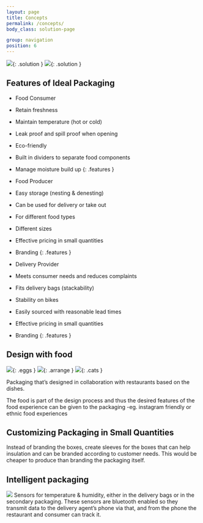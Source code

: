 ```yaml
---
layout: page
title: Concepts
permalink: /concepts/
body_class: solution-page

group: navigation
position: 6
---
```


![](/idbm-packaging/assets/pictures/solution1.jpg){: .solution }
![](/idbm-packaging/assets/pictures/solution2.jpg){: .solution }

## Features of Ideal Packaging

* Food Consumer
* Retain freshness
* Maintain temperature (hot or cold)
* Leak proof and spill proof when opening
* Eco-friendly
* Built in dividers to separate food components
* Manage moisture build up
{: .features }

* Food Producer
* Easy storage (nesting & denesting)
* Can be used for delivery or take out
* For different food types
* Different sizes
* Effective pricing in small quantities
* Branding
{: .features }

* Delivery Provider
* Meets consumer needs and reduces complaints
* Fits delivery bags (stackability)
* Stability on bikes
* Easily sourced with reasonable lead times
* Effective pricing in small quantities
* Branding
{: .features }


## Design with food

![](/idbm-packaging/assets/pictures/eggs.jpg){: .eggs }
![](/idbm-packaging/assets/pictures/arrange.jpg){: .arrange }
![](/idbm-packaging/assets/pictures/cats.jpg){: .cats }

Packaging that’s designed in collaboration with restaurants based on the dishes.

The food is part of the design process and thus the desired features of the food experience can be given to the packaging -eg.  instagram friendly or ethnic food experiences


## Customizing Packaging in Small Quantities

Instead of branding the boxes, create sleeves for the boxes that can help insulation and can be branded according to customer needs. This would be cheaper to produce than branding the packaging itself.


## Intelligent packaging

![](/idbm-packaging/assets/pictures/iot.jpeg)
Sensors for temperature & humidity, either in the delivery bags or in the secondary packaging. These sensors are bluetooth enabled so they transmit data to the delivery agent’s phone via that, and from the phone the restaurant and consumer can track it.
